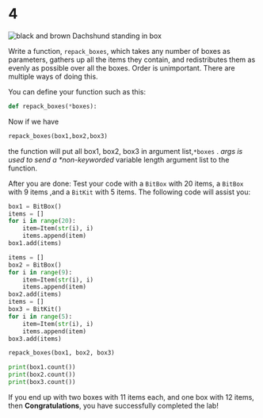 # 4

![black and brown Dachshund standing in box](https://images.pexels.com/photos/1303081/pexels-photo-1303081.jpeg?auto=compress&cs=tinysrgb&dpr=2&h=750&w=1260)

Write a function, `repack_boxes`, which takes any number of boxes as parameters, gathers up all the items they contain, and redistributes them as evenly as possible over all the boxes. Order is unimportant. There are multiple ways of doing this.

You can define your function such as this:

```python
def repack_boxes(*boxes):
```

Now if we have

```python
repack_boxes(box1,box2,box3)
```

the function will put all box1, box2, box3 in argument list,`*boxes` . _args is used to send a \*non-keyworded_ variable length argument list to the function.

After you are done: Test your code with a `BitBox` with 20 items, a `BitBox` with 9 items ,and a `BitKit` with 5 items. The following code will assist you:

```python
box1 = BitBox()
items = []
for i in range(20):
    item=Item(str(i), i)
    items.append(item)
box1.add(items)

items = []
box2 = BitBox()
for i in range(9):
    item=Item(str(i), i)
    items.append(item)
box2.add(items)
items = []
box3 = BitKit()
for i in range(5):
    item=Item(str(i), i)
    items.append(item)
box3.add(items)

repack_boxes(box1, box2, box3)

print(box1.count())
print(box2.count())
print(box3.count())
```

If you end up with two boxes with 11 items each, and one box with 12 items, then **Congratulations**, you have successfully completed the lab!

